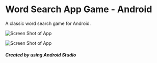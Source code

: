 # Word Search App Game - Android

A classic word search game for Android.

![Screen Shot of App](https://github.com/imoark/android-word-search-game/md-images/word-search-1.png)

![Screen Shot of App](https://github.com/imoark/android-word-search-game/md-images/word-search-2.png)

##### Created by using Android Studio